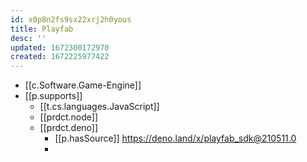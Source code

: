 ```yaml
---
id: x0p8n2fs9sx22xrj2h0yous
title: Playfab
desc: ''
updated: 1672300172970
created: 1672225977422
---
```


- [[c.Software.Game-Engine]]
- [[p.supports]]
  - [[t.cs.languages.JavaScript]]
  - [[prdct.node]] 
  - [[prdct.deno]] 
    - [[p.hasSource]] https://deno.land/x/playfab_sdk@210511.0
    - 